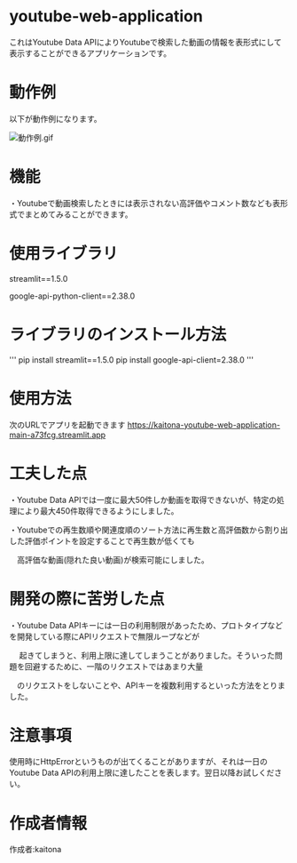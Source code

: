 # youtube-web-application

これはYoutube Data APIによりYoutubeで検索した動画の情報を表形式にして表示することができるアプリケーションです。

# 動作例

以下が動作例になります。

![動作例.gif](./動作例.gif)

# 機能

・Youtubeで動画検索したときには表示されない高評価やコメント数なども表形式でまとめてみることができます。

# 使用ライブラリ

streamlit==1.5.0

google-api-python-client==2.38.0

# ライブラリのインストール方法

'''
pip install streamlit==1.5.0
pip install google-api-client=2.38.0
'''

# 使用方法
次のURLでアプリを起動できます
https://kaitona-youtube-web-application-main-a73fcg.streamlit.app

# 工夫した点

・Youtube Data APIでは一度に最大50件しか動画を取得できないが、特定の処理により最大450件取得できるようにしました。

・Youtubeでの再生数順や関連度順のソート方法に再生数と高評価数から割り出した評価ポイントを設定することで再生数が低くても

 　高評価な動画(隠れた良い動画)が検索可能にしました。

# 開発の際に苦労した点

・Youtube Data APIキーには一日の利用制限があったため、プロトタイプなどを開発している際にAPIリクエストで無限ループなどが

　 起きてしまうと、利用上限に達してしまうことがありました。そういった問題を回避するために、一階のリクエストではあまり大量
  
   　のリクエストをしないことや、APIキーを複数利用するといった方法をとりました。

# 注意事項

使用時にHttpErrorというものが出てくることがありますが、それは一日のYoutube Data APIの利用上限に達したことを表します。翌日以降お試しください。

# 作成者情報

作成者:kaitona
